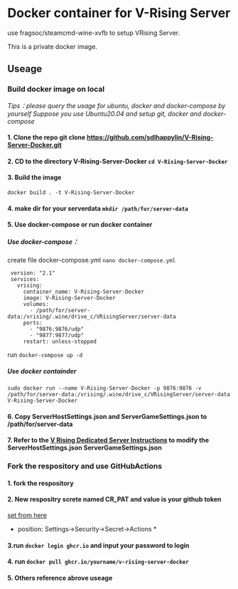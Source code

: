 # Docker container for V-Rising Server
use fragsoc/steamcmd-wine-xvfb to setup VRising Server.

This is a private docker image.
## Useage 
### Build docker image on local 
*Tips：please query the usage for ubuntu, docker and docker-compose by yourself* 
*Suppose you use Ubuntu20.04 and setup git, docker and docker-compose* 
#### 1. Clone the repo git clone https://github.com/sdlhappylin/V-Rising-Server-Docker.git 
#### 2. CD to the directory V-Rising-Server-Docker `cd V-Rising-Server-Docker` 
#### 3. Build the image
    docker build . -t V-Rising-Server-Docker
#### 4. make dir for your serverdata `mkdir /path/for/server-data` 
#### 5. Use docker-compose or run docker container 
##### Use docker-compose：
create file docker-compose.yml `nano docker-compose.yml`
```
 version: "2.1"
 services: 
   vrising: 
     container_name: V-Rising-Server-Docker
     image: V-Rising-Server-Docker
     volumes: 
       - /path/for/server-data:/vrising/.wine/drive_c/VRisingServer/server-data
     ports: 
       - "9876:9876/udp"
       - "9877:9877/udp"
     restart: unless-stopped    
```

run `docker-compose up -d`

##### Use docker containder
    sudo docker run --name V-Rising-Server-Docker -p 9876:9876 -v /path/for/server-data:/vrising/.wine/drive_c/VRisingServer/server-data V-Rising-Server-Docker

#### 6. Copy ServerHostSettings.json and ServerGameSettings.json to /path/for/server-data
#### 7. Refer to the [V Rising Dedicated Server Instructions](https://github.com/StunlockStudios/vrising-dedicated-server-instructions)  to modify the ServerHostSettings.json ServerGameSettings.json 
### Fork the respository and use GitHubActions
#### 1. fork the respository
#### 2. New respositry screte named CR_PAT and value is your github token     
[set from here](https://github.com/settings/tokens)    
* position: Settings->Security->Secret->Actions *
#### 3.run  `docker login ghcr.io` and input your password to login 
#### 4. run `docker pull ghcr.io/yourname/v-rising-server-docker`
#### 5. Others reference abrove useage
